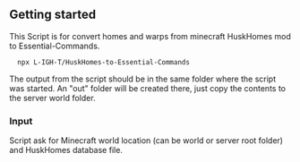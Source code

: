 
## Getting started

This Script is for convert homes and warps from minecraft HuskHomes mod to Essential-Commands.

```console
  npx L-IGH-T/HuskHomes-to-Essential-Commands
```
The output from the script should be in the same folder where the script was started.
An "out" folder will be created there, just copy the contents to the server world folder.

### Input

Script ask for Minecraft world location (can be world or server root folder) and HuskHomes database file.
